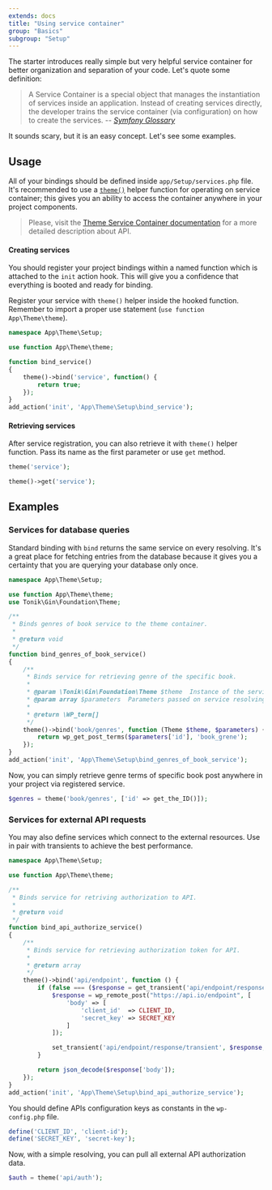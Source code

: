 ```yaml
---
extends: docs
title: "Using service container"
group: "Basics"
subgroup: "Setup"
---
```


The starter introduces really simple but very helpful service container for better organization and separation of your code. Let's quote some definition:

> A Service Container is a special object that manages the instantiation of services inside an application. Instead of creating services directly, the developer trains the service container (via configuration) on how to create the services.
> -- <cite>[Symfony Glossary](http://symfony.com/doc/2.0/glossary.html#term-service-container)</cite>

It sounds scary, but it is an easy concept. Let's see some examples.

## Usage

All of your bindings should be defined inside `app/Setup/services.php` file.
It's recommended to use a [`theme()`]() helper function for operating on service container; this gives you an ability to access the container anywhere in your project components.

> Please, visit the [Theme Service Container documentation](https://github.com/tonik/tonik/wiki/Theme-Service-Container) for a more detailed description about API.

#### Creating services

You should register your project bindings within a named function which is attached to the `init` action hook. This will give you a confidence that everything is booted and ready for binding.

Register your service with `theme()` helper inside the hooked function. Remember to import a proper use statement (`use function App\Theme\theme`).

```php
namespace App\Theme\Setup;

use function App\Theme\theme;

function bind_service()
{
    theme()->bind('service', function() {
        return true;
    });
}
add_action('init', 'App\Theme\Setup\bind_service');
```

#### Retrieving services

After service registration, you can also retrieve it with `theme()` helper function. Pass its name as the first parameter or use `get` method.

```php
theme('service');

theme()->get('service');
```

## Examples

### Services for database queries

Standard binding with `bind` returns the same service on every resolving. It's a great place for fetching entries from the database because it gives you a certainty that you are querying your database only once.

```php
namespace App\Theme\Setup;

use function App\Theme\theme;
use Tonik\Gin\Foundation\Theme;

/**
 * Binds genres of book service to the theme container.
 *
 * @return void
 */
function bind_genres_of_book_service()
{
    /**
     * Binds service for retrieving genre of the specific book.
     *
     * @param \Tonik\Gin\Foundation\Theme $theme  Instance of the service container
     * @param array $parameters  Parameters passed on service resolving
     *
     * @return \WP_term[]
     */
    theme()->bind('book/genres', function (Theme $theme, $parameters) {
        return wp_get_post_terms($parameters['id'], 'book_grene');
    });
}
add_action('init', 'App\Theme\Setup\bind_genres_of_book_service');
```

Now, you can simply retrieve genre terms of specific book post anywhere in your project via registered service.

```php
$genres = theme('book/genres', ['id' => get_the_ID()]);
```

### Services for external API requests

You may also define services which connect to the external resources. Use in pair with transients to achieve the best performance.

```php
namespace App\Theme\Setup;

use function App\Theme\theme;

/**
 * Binds service for retriving authorization to API.
 *
 * @return void
 */
function bind_api_authorize_service()
{
    /**
     * Binds service for retrieving authorization token for API.
     *
     * @return array
     */
    theme()->bind('api/endpoint', function () {
        if (false === ($response = get_transient('api/endpoint/response/transient'))) {
            $response = wp_remote_post("https://api.io/endpoint", [
                'body' => [
                    'client_id'  => CLIENT_ID,
                    'secret_key' => SECRET_KEY
                ]
            ]);

            set_transient('api/endpoint/response/transient', $response, DAY_IN_SECONDS);
        }

        return json_decode($response['body']);
    });
}
add_action('init', 'App\Theme\Setup\bind_api_authorize_service');
```

You should define APIs configuration keys as constants in the `wp-config.php` file.

```php
define('CLIENT_ID', 'client-id');
define('SECRET_KEY', 'secret-key');
```

Now, with a simple resolving, you can pull all external API authorization data.

```php
$auth = theme('api/auth');
```
